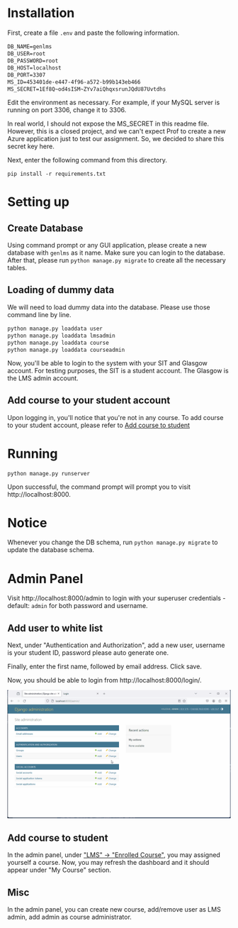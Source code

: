 # Installation
First, create a file `.env` and paste the following information.
```
DB_NAME=genlms
DB_USER=root
DB_PASSWORD=root
DB_HOST=localhost
DB_PORT=3307
MS_ID=453401de-e447-4f96-a572-b99b143eb466
MS_SECRET=1Ef8Q~od4sISM~ZYv7aiQhqxsrunJQdU87Uvtdhs
```

Edit the environment as necessary. For example, if your MySQL server is running on port 3306, change it to 3306.

In real world, I should not expose the MS_SECRET in this readme file. However, this is a closed project, and we can't expect Prof to create a new Azure application just to test our assignment. So, we decided to share this secret key here.

Next, enter the following command from this directory.
```
pip install -r requirements.txt
```
# Setting up
## Create Database
Using command prompt or any GUI application, please create a new database with `genlms` as it name. Make sure you can login to the database.
After that, please run `python manage.py migrate` to create all the necessary tables.
## Loading of dummy data
We will need to load dummy data into the database. Please use those command line by line.
```
python manage.py loaddata user
python manage.py loaddata lmsadmin
python manage.py loaddata course
python manage.py loaddata courseadmin
```

Now, you'll be able to login to the system with your SIT and Glasgow account. For testing purposes, the SIT is a student account. The Glasgow is the LMS admin account.
## Add course to your student account
Upon logging in, you'll notice that you're not in any course. To add course to your student account, please refer to [Add course to student](#add-course-to-student)
# Running
```
python manage.py runserver
```
Upon successful, the command prompt will prompt you to visit http://localhost:8000.
# Notice
Whenever you change the DB schema, run `python manage.py migrate` to update the database schema.

# Admin Panel
Visit http://localhost:8000/admin to login with your superuser credentials - default: `admin` for both password and username.

## Add user to white list
Next, under "Authentication and Authorization", add a new user, username is your student ID, password please auto generate one.

Finally, enter the first name, followed by email address. Click save.

Now, you should be able to login from http://localhost:8000/login/.

![Screenshot of the creating user steps](/static/steps.gif)

## Add course to student
In the admin panel, under ["LMS" -> "Enrolled Course"](http://localhost:8000/admin/lms/enrolledcourse/), you may assigned yourself a course.
Now, you may refresh the dashboard and it should appear under "My Course" section.

## Misc
In the admin panel, you can create new course, add/remove user as LMS admin, add admin as course administrator.

